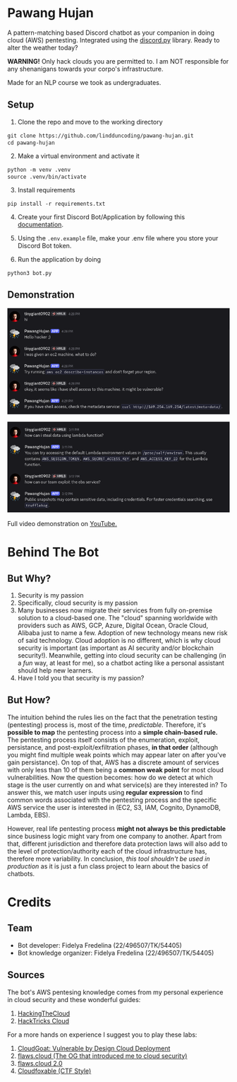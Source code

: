 # Pawang Hujan

A pattern-matching based Discord chatbot as your companion in doing cloud (AWS) pentesting. Integrated using the [discord.py](https://discordpy.readthedocs.io/en/stable/) library. Ready to alter the weather today? 

**WARNING!**
Only hack clouds you are permitted to. I am NOT responsible for any shenanigans towards your corpo's infrastructure.

Made for an NLP course we took as undergraduates.

## Setup

1. Clone the repo and move to the working directory
```
git clone https://github.com/lindduncoding/pawang-hujan.git
cd pawang-hujan
```

2. Make a virtual environment and activate it 
```
python -m venv .venv
source .venv/bin/activate
```

3. Install requirements
```
pip install -r requirements.txt
```

4. Create your first Discord Bot/Application by following this [documentation](https://discordpy.readthedocs.io/en/stable/discord.html).

5. Using the `.env.example` file, make your .env file where you store your Discord Bot token.

6. Run the application by doing 
```
python3 bot.py
```
## Demonstration

![Demo 1](./demo01.png)

![Demo 2](./demo02.png)

Full video demonstration on [YouTube.](https://youtu.be/8t_ix4e6Rus)

# Behind The Bot

## But Why?

1. Security is my passion
2. Specifically, cloud security is my passion
3. Many businesses now migrate their services from fully on-premise solution to a cloud-based one. The "cloud" spanning worldwide with providers such as AWS, GCP, Azure, Digital Ocean, Oracle Cloud, Alibaba just to name a few. Adoption of new technology means new risk of said technology. Cloud adoption is no different, which is why cloud security is important (as important as AI security and/or blockchain security!). Meanwhile, getting into cloud security can be challenging (in a *fun* way, at least for me), so a chatbot acting like a personal assistant should help new learners.
4. Have I told you that security is my passion?

## But How?

The intuition behind the rules lies on the fact that the penetration testing (pentesting) process is, most of the time, *predictable*. Therefore, it's **possible to map** the pentesting process into a **simple chain-based rule.** The pentesting process itself consists of the enumeration, exploit, persistance, and post-exploit/exfiltration phases, **in that order** (although you might find multiple weak points which may appear later on after you've gain persistance). On top of that, AWS has a discrete amount of services with only less than 10 of them being a **common weak point** for most cloud vulnerabilities. Now the question becomes: how do we detect at which stage is the user currently on and what service(s) are they interested in? To answer this, we match user inputs using **regular expression** to find common words associated with the pentesting process and the specific AWS service the user is interested in (EC2, S3, IAM, Cognito, DynamoDB, Lambda, EBS).

However, real life pentesting process **might not always be this predictable** since business logic might vary from one company to another. Apart from that, different jurisdiction and therefore data protection laws will also add to the level of protection/authority each of the cloud infrastructure has, therefore more variability. In conclusion, *this tool shouldn't be used in production* as it is just a fun class project to learn about the basics of chatbots. 

# Credits

## Team

- Bot developer: Fidelya Fredelina (22/496507/TK/54405)
- Bot knowledge organizer: Fidelya Fredelina (22/496507/TK/54405)

## Sources

The bot's AWS pentesing knowledge comes from my personal experience in cloud security and these wonderful guides:
1. [HackingTheCloud](https://hackingthe.cloud/aws/general-knowledge/connection-tracking/)
2. [HackTricks Cloud](cloud.hacktricks.wiki/en/pentesting-cloud/aws-security/index.html)

For a more hands on experience I suggest you to play these labs:
1. [CloudGoat: Vulnerable by Design Cloud Deployment](https://github.com/RhinoSecurityLabs/cloudgoat)
2. [flaws.cloud (The OG that introduced me to cloud security)](http://flaws.cloud/)
3. [flaws.cloud 2.0](http://flaws2.cloud/)
4. [Cloudfoxable (CTF Style)](https://cloudfoxable.bishopfox.com/)